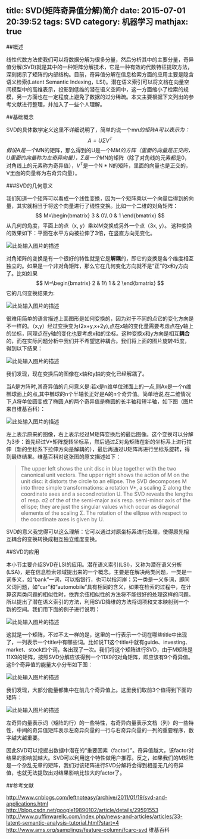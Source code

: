 title: SVD(矩阵奇异值分解)简介
date: 2015-07-01 20:39:52
tags: SVD
category: 机器学习
mathjax: true
---

##概述

线性代数方法使我们可以将数据分解为很多分量，然后分析其中的主要分量，奇异值分解(SVD)就是其中的一种矩阵分解技术，它是一种有效的代数特征提取方法，深刻揭示了矩阵的内部结构。目前，奇异值分解在信息检索方面的应用主要是隐含语义检索(Latent Semantic Indexing，LSI)。潜在语义索引可以将文档在向量空间模型中的高维表示，投影到低维的潜在语义空间中，这一方面缩小了检索的规模，另一方面也在一定程度上避免了数据的过分稀疏。本文主要根据下文列出的参考文献进行整理，并加入了一些个人理解。
<!-- more -->

##基础概念

SVD的具体数学定义这里不详细说明了，简单的说一个m*n的矩阵A可以表示为：
$$
A=U\Sigma V^T
$$
假设A是一个M*N的矩阵，那么得到的U是一个M*M的方阵（里面的向量是正交的，U里面的向量称为左奇异向量），Σ是一个M*N的矩阵（除了对角线的元素都是0，对角线上的元素称为奇异值），$V^T$是一个N * N的矩阵，里面的向量也是正交的，V里面的向量称为右奇异向量）。

###SVD的几何意义

我们知道一个矩阵可以看成一个线性变换，因为一个矩阵乘以一个向量后得到的向量，其实就相当于将这个向量进行了线性变换。比如一个二维的对角矩阵：
$$
M=\begin{bmatrix}
3 & 0\\ 
0 & 1
\end{bmatrix}
$$
从几何的角度，平面上的点（x, y）乘以M变换成另外一个点（3x, y）。
这种变换的效果如下：平面在水平方向被拉伸了3倍，在竖直方向无变化。

![此处输入图片的描述]( http://7u2qr4.com1.z0.glb.clouddn.com/blogTimLine%E6%88%AA%E5%9B%BE20150701155957.png)



对角矩阵的变换是有一个很好的特性就是它是**解耦**的，即它的变换是各个维度相互独立的。如果是一个非对角矩阵，那么它在几何变化方向就不是“正”的x和y方向了。比如如果
$$
M=\begin{bmatrix}
2 & 1\\ 
1 & 2
\end{bmatrix}
$$
它的几何变换结果为:

![此处输入图片的描述](http://7u2qr4.com1.z0.glb.clouddn.com/blogTimLine%E6%88%AA%E5%9B%BE20150701163654.png)



很难用简单的语言描述上面图形是如何变换的，因为对于不同的点它的变化方向是不一样的。（x,y）经过变换变为(2x+y,x+2y),点在x轴的变化量需要考虑点在y轴上的坐标，同理点在y轴的变化也要考虑x轴的坐标。这种变换x和y方向是相互**耦合**的，而在实际问题分析中我们并不希望这种耦合。我们将上面的图片旋转45度，得到以下结果：

![此处输入图片的描述]( http://7u2qr4.com1.z0.glb.clouddn.com/blogTimLine%E6%88%AA%E5%9B%BE20150701165534.png)


我们发现，现在变换后的图像在x轴和y轴的变化已经解耦了。

当A是方阵时,其奇异值的几何意义是:若x是n维单位球面上的一点,则Ax是一个n维椭球面上的点,其中椭球的n个半轴长正好是A的n个奇异值。简单地说,在二维情况下,A将单位圆变成了椭圆,A的两个奇异值是椭圆的长半轴和短半轴，如下图（图片来自维基百科）：

![此处输入图片的描述](http://7u2qr4.com1.z0.glb.clouddn.com/blog512px-Singular-Value-Decomposition.svg.png)


左上表示原来的图像，右上表示经过M矩阵变换后的最后图像。这个变换可以分解为3步：首先经过V*矩阵旋转坐标系，然后通过$\Sigma$对角矩阵在新的坐标系上进行拉伸（新的坐标系下拉伸方向是解耦的），最后再通过U矩阵再进行坐标系旋转，得到最终结果。维基百科对这张图的原文描述如下：

> The upper left shows the unit disc in blue together with the two canonical unit vectors. The upper right shows the action of M on the unit disc: it distorts the circle to an ellipse. The SVD decomposes M into three simple transformations: a rotation V*, a scaling Σ along the coordinate axes and a second rotation U. The SVD reveals the lengths σ1 resp. σ2 of the of the semi-major axis resp. semi-minor axis of the ellispe; they are just the singular values which occur as diagonal elements of the scaling Σ. The rotation of the ellipse with respect to the coordinate axes is given by U.

SVD的意义我觉得可以这么理解：它可以通过对原坐标系进行处理，使得原先相互耦合的变换转换成相互独立维度变换。

##SVD的应用

本小节主要介绍SVD在LSI的应用。潜在语义索引(LSI)，又称为潜在语义分析(LSA)，是在信息检索领域提出来的一个概念。主要是在解决两类问题，一类是一词多义，如“bank”一词，可以指银行，也可以指河岸；另一类是一义多词，即同义词问题，如“car”和“automobile”具有相同的含义，如果在检索的过程中，在计算这两类问题的相似性时，依靠余弦相似性的方法将不能很好的处理这样的问题。所以提出了潜在语义索引的方法，利用SVD降维的方法将词项和文本映射到一个新的空间。我们用下面的例子进行说明：

![此处输入图片的描述]( http://7u2qr4.com1.z0.glb.clouddn.com/blog201101192226386634.png)



 这就是一个矩阵，不过不太一样的是，这里的一行表示一个词在哪些title中出现了，一列表示一个title中有哪些词。比如说T1这个title中就有guide、investing、market、stock四个词，各出现了一次。我们将这个矩阵进行SVD，由于M矩阵是11X9的矩阵，按照SVD分解应该得到一个11X9的对角矩阵，即应该有9个奇异值。
 这9个奇异值的能量大小分布如下图：
 
 ![此处输入图片的描述]( http://7u2qr4.com1.z0.glb.clouddn.com/bloghist.png)


我们发现，大部分能量都集中在前几个奇异值上。这里我们取前3个值得到下面的矩阵：

![此处输入图片的描述]( http://7u2qr4.com1.z0.glb.clouddn.com/blog201101192226397148.png)



左奇异向量表示词（矩阵的行）的一些特性，右奇异向量表示文档（列）的一些特性，中间的奇异值矩阵表示左奇异向量的一行与右奇异向量的一列的重要程序，数字越大越重要。

因此SVD可以挖掘出数据中潜在的“重要因素（factor）”。奇异值越大，该factor对结果的影响就越大。SVD可以利用这个特性做用户推荐。反之，如果我们的M矩阵是一个杂乱无章的矩阵，我们对该矩阵进行SVD分解将会得到相差无几的奇异值，也就无法提取出对结果影响比较大的factor了。

##参考文献

http://www.cnblogs.com/leftnoteasy/archive/2011/01/19/svd-and-applications.html
http://blog.csdn.net/google19890102/article/details/29591553
http://www.puffinwarellc.com/index.php/news-and-articles/articles/33-latent-semantic-analysis-tutorial.html?start=4
http://www.ams.org/samplings/feature-column/fcarc-svd
维基百科
